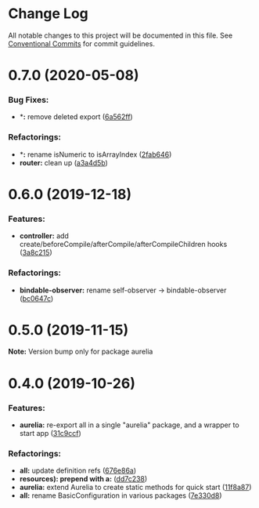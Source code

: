 # Change Log

All notable changes to this project will be documented in this file.
See [Conventional Commits](https://conventionalcommits.org) for commit guidelines.

<a name="0.7.0"></a>
# 0.7.0 (2020-05-08)

### Bug Fixes:

* ***:** remove deleted export ([6a562ff](https://github.com/aurelia/aurelia/commit/6a562ff))


### Refactorings:

* ***:** rename isNumeric to isArrayIndex ([2fab646](https://github.com/aurelia/aurelia/commit/2fab646))
* **router:** clean up ([a3a4d5b](https://github.com/aurelia/aurelia/commit/a3a4d5b))

<a name="0.6.0"></a>
# 0.6.0 (2019-12-18)

### Features:

* **controller:** add create/beforeCompile/afterCompile/afterCompileChildren hooks ([3a8c215](https://github.com/aurelia/aurelia/commit/3a8c215))


### Refactorings:

* **bindable-observer:** rename self-observer -> bindable-observer ([bc0647c](https://github.com/aurelia/aurelia/commit/bc0647c))

<a name="0.5.0"></a>
# 0.5.0 (2019-11-15)

**Note:** Version bump only for package aurelia

<a name="0.4.0"></a>
# 0.4.0 (2019-10-26)

### Features:

* **aurelia:** re-export all in a single "aurelia" package, and a wrapper to start app ([31c9ccf](https://github.com/aurelia/aurelia/commit/31c9ccf))


### Refactorings:

* **all:** update definition refs ([676e86a](https://github.com/aurelia/aurelia/commit/676e86a))
* **resources): prepend with a:**  ([dd7c238](https://github.com/aurelia/aurelia/commit/dd7c238))
* **aurelia:** extend Aurelia to create static methods for quick start ([11f8a87](https://github.com/aurelia/aurelia/commit/11f8a87))
* **all:** rename BasicConfiguration in various packages ([7e330d8](https://github.com/aurelia/aurelia/commit/7e330d8))

